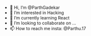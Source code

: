 - 👋 Hi, I’m @ParthGadekar
- 👀 I’m interested in Hacking
- 🌱 I’m currently learning React
- 💞️ I’m looking to collaborate on ...
- 📫 How to reach me insta: @Parthu.17

<!---
ParthGadekar622/ParthGadekar622 is a ✨ special ✨ repository because its `README.md` (this file) appears on your GitHub profile.
You can click the Preview link to take a look at your changes.
--->
